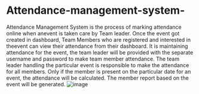 # Attendance-management-system-
Attendance Management System is the process of marking attendance online when anevent is taken care by Team leader. 
Once the event got created in dashboard, Team Members who are registered and interested in theevent can view their attendance from their dashboard. 
It is maintaining attendance for the event, the team leader will be provided with the separate username and password to make team member attendance.
The team leader handling the particular event is responsible to make the attendance for all members. Only if the member is present on the particular 
date for an event, the attendance will be calculated. The member report based on the event will be generated.
![image](https://user-images.githubusercontent.com/97155185/200209965-d3937e37-d9a7-4117-b254-6f2427a6c6b2.png)
